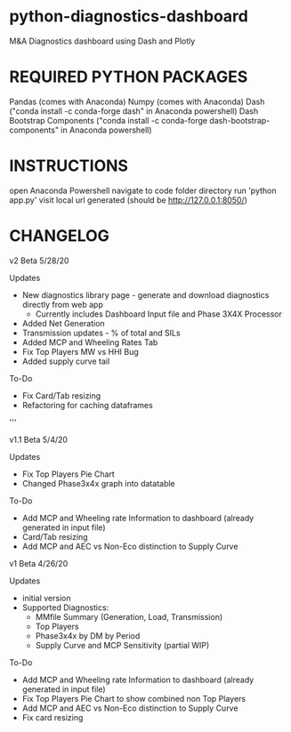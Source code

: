 # python-diagnostics-dashboard
M&A Diagnostics dashboard using Dash and Plotly 


# REQUIRED PYTHON PACKAGES
Pandas (comes with Anaconda)
Numpy (comes with Anaconda)
Dash ("conda install -c conda-forge dash" in Anaconda powershell)
Dash Bootstrap Components ("conda install -c conda-forge dash-bootstrap-components" in Anaconda powershell)

# INSTRUCTIONS

open Anaconda Powershell
navigate to code folder directory
run 'python app.py'
visit local url generated (should be http://127.0.0.1:8050/)


# CHANGELOG

v2 Beta 5/28/20

Updates
- New diagnostics library page - generate and download diagnostics directly from web app
    - Currently includes Dashboard Input file and Phase 3X4X Processor
- Added Net Generation 
- Transmission updates - % of total and SILs
- Added MCP and Wheeling Rates Tab
- Fix Top Players MW vs HHI Bug
- Added supply curve tail

To-Do
- Fix Card/Tab resizing
- Refactoring for caching dataframes 


'''


v1.1 Beta 5/4/20

Updates
- Fix Top Players Pie Chart
- Changed Phase3x4x graph into datatable

To-Do
- Add MCP and Wheeling rate Information to dashboard (already generated in input file)
- Card/Tab resizing 
- Add MCP and AEC vs Non-Eco distinction to Supply Curve



v1 Beta 4/26/20

Updates
- initial version
- Supported Diagnostics:
    - MMfile Summary (Generation, Load, Transmission)
    - Top Players
    - Phase3x4x by DM by Period
    - Supply Curve and MCP Sensitivity (partial WIP)



To-Do
- Add MCP and Wheeling rate Information to dashboard (already generated in input file)
- Fix Top Players Pie Chart to show combined non Top Players
- Add MCP and AEC vs Non-Eco distinction to Supply Curve
- Fix card resizing

